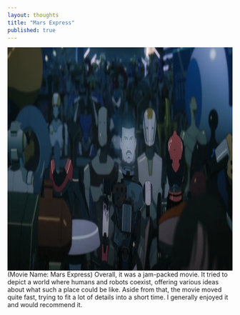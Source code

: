 ```yaml
---
layout: thoughts
title: "Mars Express"
published: true
---
```


<img src="/images/visual_thoughts/Mars_Express.png" alt="Mars_Express" style="display: block; margin: 0 auto; height: 500px;" />
(Movie Name: Mars Express) Overall, it was a jam-packed movie. It tried to depict a world where humans and robots coexist, offering various ideas about what such a place could be like. Aside from that, the movie moved quite fast, trying to fit a lot of details into a short time. I generally enjoyed it and would recommend it.

